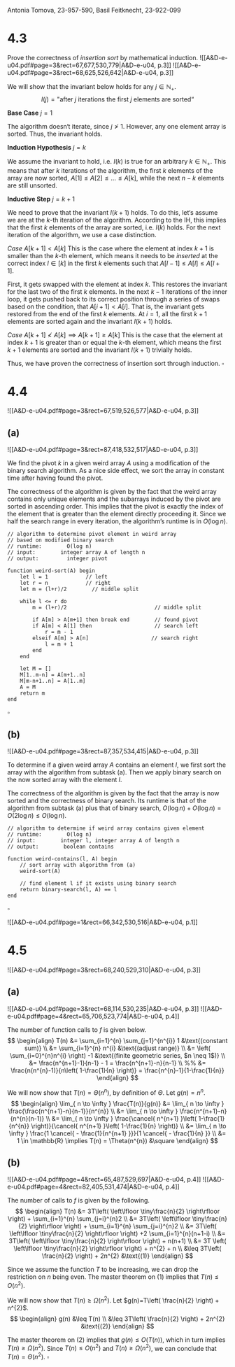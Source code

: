 
Antonia Tomova, 23-957-590,
Basil Feitknecht, 23-922-099



# 4.3
Prove the correctness of *insertion sort* by mathematical induction.
![[A&D-e-u04.pdf#page=3&rect=67,677,530,779|A&D-e-u04, p.3]]
![[A&D-e-u04.pdf#page=3&rect=68,625,526,642|A&D-e-u04, p.3]]

We will show that the invariant below holds for any $j \in \mathbb{N}_{+}$.
$$
I(j) = \text{"after $j$ iterations the first $j$ elements are sorted“}
$$

**Base Case** $j = 1$

The algorithm doesn‘t iterate, since $j \not> 1$. However, any one element array is sorted. Thus, the invariant holds.


**Induction Hypothesis** $j=k$

We assume the invariant to hold, i.e. $I(k)$ is true for an arbitrary $k\in \mathbb{N}_{+}$. This means that after $k$ iterations of the algorithm, the first $k$ elements of the array are now sorted, $A[1] \leq A[2] \leq \dots \leq A[k]$, while the next $n-k$ elements are still unsorted.


**Inductive Step** $j=k+1$

We need to prove that the invariant $I(k+1)$ holds. To do this, let‘s assume we are at the $k$-th iteration of the algorithm. According to the $\mathrm{IH}$, this implies that the first $k$ elements of the array are sorted, i.e. $I(k)$ holds. For the next iteration of the algorithm, we use a case distinction.

*Case* $A[k+1] < A[k]$
This is the case where the element at index $k+1$ is smaller than the $k$-th element, which means it needs to be *inserted* at the correct index $l \in [k]$ in the first $k$ elements such that $A[l-1] \leq A[l] \leq A[l+1]$.

First, it gets swapped with the element at index $k$. This restores the invariant for the last two of the first $k$ elements. In the next $k-1$ iterations of the inner loop, it gets pushed back to its correct position through a series of swaps based on the condition, that $A[i+1]< A[i]$. That is, the invariant gets restored from the end of the first $k$ elements. At $i=1$, all the first $k+1$ elements are sorted again and the invariant $I(k+1)$ holds.


*Case* $A[k+1] \not< A[k] \implies A[k+1] \geq A[k]$
This is the case that the element at index $k+1$ is greater than or equal the $k$-th element, which means the first $k+1$ elements are sorted and the invariant $I(k+1)$ trivially holds.

Thus, we have proven the correctness of insertion sort through induction.
$\square$

<div class="page-break" style="page-break-before: always;"></div>


# 4.4
![[A&D-e-u04.pdf#page=3&rect=67,519,526,577|A&D-e-u04, p.3]]

## (a)
![[A&D-e-u04.pdf#page=3&rect=87,418,532,517|A&D-e-u04, p.3]]

We find the pivot $k$ in a given weird array $A$ using a modification of the binary search algorithm. As a nice side effect, we sort the array in constant time after having found the pivot.

The correctness of the algorithm is given by the fact that the weird array contains only unique elements and the subarrays induced by the pivot are sorted in ascending order. This implies that the pivot is exactly the index of the element that is greater than the element directly proceeding it. Since we half the search range in every iteration, the algorithm’s runtime is in $O(\log n)$.

```
// algorithm to determine pivot element in weird array
// based on modified binary search
// runtime:        O(log n)
// input:        integer array A of length n
// output:         integer pivot

function weird-sort(A) begin
    let l = 1            // left
    let r = n            // right
    let m = (l+r)/2        // middle split
    
    while l <= r do
        m = (l+r)/2                            // middle split
        
        if A[m] > A[m+1] then break end        // found pivot
        if A[m] < A[1] then                    // search left
            r = m - 1
        elseif A[m] > A[n]                    // search right
            l = m + 1
        end
    end
    
    let M = []
    M[1..m-n] = A[m+1..n]
    M[m-n+1..n] = A[1..m]
    A = M    
    return m
end
```
$\square$

<div class="page-break" style="page-break-before: always;"></div>

## (b)
![[A&D-e-u04.pdf#page=3&rect=87,357,534,415|A&D-e-u04, p.3]]

To determine if a given weird array $A$ contains an element $l$, we first sort the array with the algorithm from subtask (a). Then we apply binary search on the now sorted array with the element $l$.

The correctness of the algorithm is given by the fact that the array is now sorted and the correctness of binary search. Its runtime is that of the algorithm from subtask (a) plus that of binary search, $O(\log n) + O(\log n) = O(2\log n) \leq O(\log n)$.

```
// algorithm to determine if weird array contains given element
// runtime:        O(log n)
// input:        integer l, integer array A of length n
// output:        boolean contains
 
function weird-contains(l, A) begin
    // sort array with algorithm from (a)
    weird-sort(A)
    
    // find element l if it exists using binary search
    return binary-search(l, A) == l
end
```
$\square$

<div class="page-break" style="page-break-before: always;"></div>


![[A&D-e-u04.pdf#page=1&rect=66,342,530,516|A&D-e-u04, p.1]]
# 4.5
![[A&D-e-u04.pdf#page=3&rect=68,240,529,310|A&D-e-u04, p.3]]

## (a)
![[A&D-e-u04.pdf#page=3&rect=68,114,530,235|A&D-e-u04, p.3]]
![[A&D-e-u04.pdf#page=4&rect=65,706,523,774|A&D-e-u04, p.4]]

The number of function calls to $f$ is given below.
$$
\begin{align}
T(n) &= \sum_{i=1}^{n} \sum_{j=1}^{n^{i}} 1 &\text{(constant sum)} \\
&= \sum_{i=1}^{n} n^{i} &\text{(adjust range)} \\
&= \left( \sum_{i=0}^{n}n^{i} \right) -1 &\text{(finite geometric series, $n \neq 1$)} \\
&= \frac{n^{n+1}-1}{n-1} - 1 = \frac{n^{n+1}-n}{n-1} \\
%% &= \frac{n(n^{n}-1)}{n\left( 1-\frac{1}{n} \right)} = \frac{n^{n}-1}{1-\frac{1}{n}}
\end{align}
$$

We will now show that $T(n) = \Theta(n^{n})$, by definition of $\Theta$. Let $g(n)=n^{n}$.
$$
\begin{align}
\lim_{ n \to \infty } \frac{T(n)}{g(n)} &= \lim_{ n \to \infty } \frac{\frac{n^{n+1}-n}{n-1}}{n^{n}} \\
&= \lim_{ n \to \infty } \frac{n^{n+1}-n}{n^{n}(n-1)} \\
&= \lim_{ n \to \infty } \frac{\cancel{ n^{n+1} }\left( 1-\frac{1}{n^{n}} \right)}{\cancel{ n^{n+1} }\left( 1-\frac{1}{n} \right)} \\
&= \lim_{ n \to \infty } \frac{1 \cancel{ - \frac{1}{n^{n+1} }}}{1 \cancel{ - \frac{1}{n} }} \\
&= 1 \in \mathbb{R} \implies T(n) = \Theta(n^{n}) &\square
\end{align}
$$

<div class="page-break" style="page-break-before: always;"></div>

## (b)
![[A&D-e-u04.pdf#page=4&rect=65,487,529,697|A&D-e-u04, p.4]]
![[A&D-e-u04.pdf#page=4&rect=82,405,531,474|A&D-e-u04, p.4]]

The number of calls to $f$ is given by the following.
$$
\begin{align}
T(n) &= 3T\left( \left\lfloor \tiny\frac{n}{2} \right\rfloor  \right) + \sum_{i=1}^{n} \sum_{j=i}^{n}2 \\
&= 3T\left( \left\lfloor \tiny\frac{n}{2} \right\rfloor  \right) + \sum_{i=1}^{n} \sum_{j=i}^{n}2 \\
&= 3T\left( \left\lfloor  \tiny\frac{n}{2} \right\rfloor \right) +2 \sum_{i=1}^{n}(n+1-i) \\
&= 3T\left( \left\lfloor \tiny\frac{n}{2} \right\rfloor  \right) + n(n+1) \\
&= 3T \left( \left\lfloor \tiny\frac{n}{2}  \right\rfloor  \right) + n^{2} + n \\
&\leq 3T\left( \frac{n}{2} \right) + 2n^{2} &\text{(1)}
\end{align}
$$

Since we assume the function $T$ to be increasing, we can drop the restriction on $n$ being even. The master theorem on $(1)$ implies that $T(n) \leq O(n^{2})$.

We will now show that $T(n) \geq \Omega(n^{2})$. Let $g(n)=T\left( \frac{n}{2} \right) + n^{2}$.
$$
\begin{align}
g(n) &\leq T(n) \\
&\leq 3T\left( \frac{n}{2} \right) + 2n^{2} &\text{(2)}
\end{align}
$$

The master theorem on $(2)$ implies that $g(n) \leq O(T(n))$, which in turn implies $T(n) \geq \Omega(n^{2})$. Since $T(n) \leq O(n^{2})$ and $T(n)\geq \Omega(n^{2})$, we can conclude that $T(n) =\Theta(n^{2})$.
$\square$
